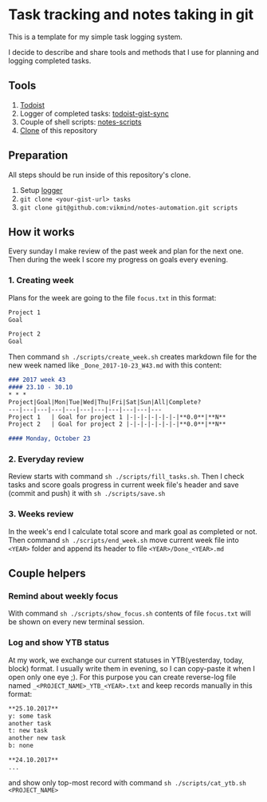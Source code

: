 # Task tracking and notes taking in git

This is a template for my simple task logging system.

I decide to describe and share tools and methods that I use for planning and logging completed tasks.

## Tools

1. [Todoist](https://todoist.com/)
1. Logger of completed tasks: [todoist-gist-sync](https://github.com/vikmind/todoist-gist-sync)
1. Couple of shell scripts: [notes-scripts](https://github.com/vikmind/notes-automation)
1. [Clone](https://help.github.com/articles/duplicating-a-repository/) of this repository

## Preparation

All steps should be run inside of this repository's clone.

1. Setup [logger](https://github.com/vikmind/todoist-gist-sync)
1. ``git clone <your-gist-url> tasks``
1. ``git clone git@github.com:vikmind/notes-automation.git scripts``

## How it works

Every sunday I make review of the past week and plan for the next one.
Then during the week I score my progress on goals every evening.

### 1. Creating week

Plans for the week are going to the file ``focus.txt`` in this format:

```txt
Project 1
Goal

Project 2
Goal
```

Then command ``sh ./scripts/create_week.sh`` creates markdown file
for the new week named like ``_Done_2017-10-23_W43.md`` with this content:

```markdown
### 2017 week 43
#### 23.10 - 30.10
* * *
Project|Goal|Mon|Tue|Wed|Thu|Fri|Sat|Sun|All|Complete?
---|---|---|---|---|---|---|---|---|---|---
Project 1   | Goal for project 1 |-|-|-|-|-|-|-|**0.0**|**N**
Project 2   | Goal for project 2 |-|-|-|-|-|-|-|**0.0**|**N**

#### Monday, October 23
```

### 2. Everyday review

Review starts with command ``sh ./scripts/fill_tasks.sh``. Then I check tasks
and score goals progress in current week file's header and save (commit and push) it with
``sh ./scripts/save.sh``

### 3. Weeks review

In the week's end I calculate total score and mark goal as completed or not.
Then command ``sh ./scripts/end_week.sh`` move current week file into ``<YEAR>``
folder and append its header to file ``<YEAR>/Done_<YEAR>.md``

## Couple helpers

### Remind about weekly focus

With command ``sh ./scripts/show_focus.sh`` contents of file ``focus.txt``
will be shown on every new terminal session.

### Log and show YTB status

At my work, we exchange our current statuses in YTB(yesterday, today, block) format.
I usually write them in evening, so I can copy-paste it when I open only one eye ;).
For this purpose you can create reverse-log file named ``_<PROJECT_NAME>_YTB_<YEAR>.txt``
and keep records manually in this format:

```txt
**25.10.2017**
y: some task
another task
t: new task
another new task
b: none

**24.10.2017**
...
```

and show only top-most record with command ``sh ./scripts/cat_ytb.sh <PROJECT_NAME>``
